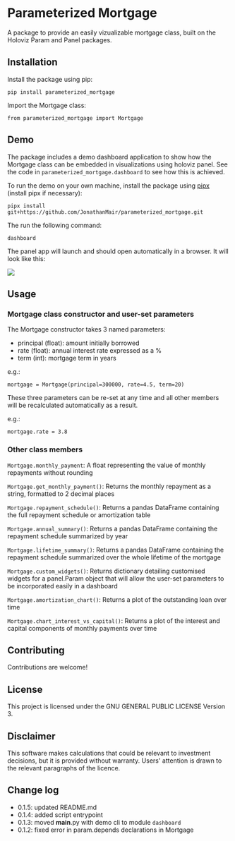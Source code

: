# Parameterized Mortgage

A package to provide an easily vizualizable mortgage class, built on the Holoviz Param and Panel packages.


## Installation 

Install the package using pip:

`pip install parameterized_mortgage`

Import the Mortgage class:

`from parameterized_mortgage import Mortgage`

## Demo

The package includes a demo dashboard application to show how the Mortgage class can be embedded in visualizations using holoviz panel. See the code in `parameterized_mortgage.dashboard` to see how this is achieved. 

To run the demo on your own machine, install the package using [pipx](https://pypa.github.io/pipx/installation/) (install pipx if necessary):

`pipx install git+https://github.com/JonathanMair/parameterized_mortgage.git`

The run the following command:

`dashboard`

The panel app will launch and should open automatically in a browser. It will look like this:


![](https://raw.githubusercontent.com/JonathanMair/parameterized_mortgage/main/parameterized_mortgage_demo.png)


## Usage


### Mortgage class constructor and user-set parameters

The Mortgage constructor takes 3 named parameters:

- principal (float): amount initially borrowed
- rate (float): annual interest rate expressed as a %
- term (int): mortgage term in years

e.g.:

`mortgage = Mortgage(principal=300000, rate=4.5, term=20)`

These three parameters can be re-set at any time and all other members will be recalculated automatically as a result. 

e.g.: 

`mortgage.rate = 3.8`

### Other class members

`Mortgage.monthly_payment`: A float representing the value of monthly repayments without rounding

`Mortgage.get_monthly_payment()`: Returns the monthly repayment as a string, formatted to 2 decimal places

`Mortgage.repayment_schedule()`: Returns a pandas DataFrame containing the full repayment schedule or amortization table

`Mortgage.annual_summary()`: Returns a pandas DataFrame containing the repayment schedule summarized by year

`Mortgage.lifetime_summary()`: Returns a pandas DataFrame containing the repayment schedule summarized over the whole lifetime of the mortgage

`Mortgage.custom_widgets()`: Returns dictionary detailing customised widgets for a panel.Param object that will allow the user-set parameters to be incorporated easily in a dashboard

`Mortgage.amortization_chart()`: Returns a plot of the outstanding loan over time

`Mortgage.chart_interest_vs_capital()`: Returns a plot of the interest and capital components of monthly payments over time


## Contributing

Contributions are welcome!

## License

This project is licensed under the GNU GENERAL PUBLIC LICENSE Version 3.


## Disclaimer

This software makes calculations that could be relevant to investment decisions, but it is provided without warranty. Users' attention is drawn to the relevant paragraphs of the licence.

## Change log

- 0.1.5: updated README.md
- 0.1.4: added script entrypoint
- 0.1.3: moved __main__.py with demo cli to module `dashboard`
- 0.1.2: fixed error in param.depends declarations in Mortgage
